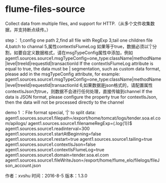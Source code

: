 # flume-files-source
Collect data from multiple files, and support for HTTP.（从多个文件收集数据，并支持断点续传。）
 
step：
  1,config one path
  2,find all file with RegExp
  3,tail one children file
  4,batch to channal
  5,属性contextIsFlumeLog 如果等于true，数据必须以'|'分割，如要自定义数据格式，请在msgTypeConfig属性中添加，例如
    agent1.sources.source1.msgTypeConfig=one_type:className|methodName|level|treeId|requestId|transactionId
     If the contextIsFlumeLog attribute is equal to true,
        the data must be | segmentation,
        such as custom data format, please add in the msgTypeConfig attribute, for example:
        agent1.sources.source1.msgTypeConfig=one_type:className|methodName|level|treeId|requestId|transactionId
  6,如果数据是json格式的，请配置属性contextIsJson为true，则数据不会进行任何处理，直接传输到channel
        If the data is JSON format, please configure the property true for contextIsJson, then the data will not be processed directly to the channel
 
 demo 1 ：File format special, '|' to split data:
  agent1.sources.source1.filepath=/export/home/tomcat/logs/tender.soa.el.com/apilogs/
  agent1.sources.source1.filenameRegExp=(.log{1})$
  agent1.sources.source1.readinterval=300
  agent1.sources.source1.startAtBeginning=false
  agent1.sources.source1.restart=true
  agent1.sources.source1.tailing=true
  agent1.sources.source1.contextIsJson=false
  agent1.sources.source1.contextIsFlumeLog=true
  agent1.sources.source1.domain=tender.soa.el.com
  agent1.sources.source1.fileWriteJson=/export/home/flume_elo/filelogs/fileJson_account.json
 
作者：xvshu
时间：2016-8-5
版本：1.3.0
 
